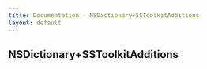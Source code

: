 ```yaml
---
title: Documentation - NSDictionary+SSToolkitAdditions
layout: default
---
```


## NSDictionary+SSToolkitAdditions
